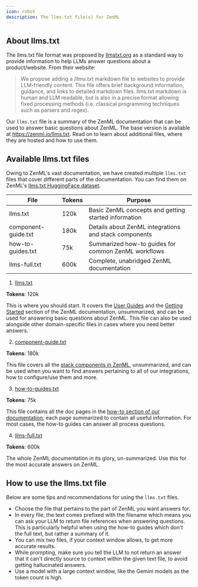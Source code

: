 ```yaml
---
icon: robot
description: The llms.txt file(s) for ZenML
---
```


## About llms.txt
The llms.txt file format was proposed by [llmstxt.org](https://llmstxt.org/) as a standard way to provide information to help LLMs answer questions about a product/website. From their website:

> We propose adding a /llms.txt markdown file to websites to provide LLM-friendly content. This file offers brief background information, guidance, and links to detailed markdown files. llms.txt markdown is human and LLM readable, but is also in a precise format allowing fixed processing methods (i.e. classical programming techniques such as parsers and regex).

Our `llms.txt` file is a summary of the ZenML documentation that can be used to answer basic questions about ZenML. The base version is available at https://zenml.io/llms.txt. Read on to learn about additional files, where they are hosted and how to use them.

## Available llms.txt files

Owing to ZenML's vast documentation, we have created multiple `llms.txt` files that cover different parts of the documentation. You can find them on ZenML's [llms.txt HuggingFace dataset](https://huggingface.co/datasets/zenml/llms.txt).

| File | Tokens | Purpose |
|------|--------|---------|
| llms.txt | 120k | Basic ZenML concepts and getting started information |
| component-guide.txt | 180k | Details about ZenML integrations and stack components |
| how-to-guides.txt | 75k | Summarized how-to guides for common ZenML workflows |
| llms-full.txt | 600k | Complete, unabridged ZenML documentation |

1. [llms.txt](https://zenml.io/llms.txt)

**Tokens**: 120k

This is where you should start. It covers the [User Guides](../user-guide/starter-guide/README.md) and the [Getting Started](../getting-started/installation.md) section of the ZenML documentation, unsummarized, and can be used for answering basic questions about ZenML. This file can also be used alongside other domain-specific files in cases where you need better answers.

2. [component-guide.txt](https://zenml.io/component-guide.txt)

**Tokens**: 180k

This file covers all the [stack components in ZenML](../component-guide/README.md), unsummarized, and can be used when you want to find answers pertaining to all of our integrations, how to configure/use them and more.

3. [how-to-guides.txt](https://zenml.io/how-to-guides.txt)

**Tokens**: 75k

This file contains all the doc pages in the [how-to section of our documentation](../how-to/manage-zenml-server/README.md); each page summarized to contain all useful information. For most cases, the how-to guides can answer all process questions.

4. [llms-full.txt](https://zenml.io/llms-full.txt)

**Tokens**: 600k

The whole ZenML documentation in its glory, un-summarized. Use this for the most accurate answers on ZenML.

## How to use the llms.txt file

Below are some tips and recommendations for using the `llms.txt` files.

- Choose the file that pertains to the part of ZenML you want answers for.
- In every file, the text comes prefixed with the filename which means you can ask your LLM to return file references when answering questions. This is particularly helpful when using the how-to guides which don't the full text, but rather a summary of it.
- You can mix two files, if your context window allows, to get more accurate results.
- While prompting, make sure you tell the LLM to not return an answer that it can't directly source to context within the given text file, to avoid getting hallucinated answers.
- Use a model with a large context window, like the Gemini models as the token count is high.


